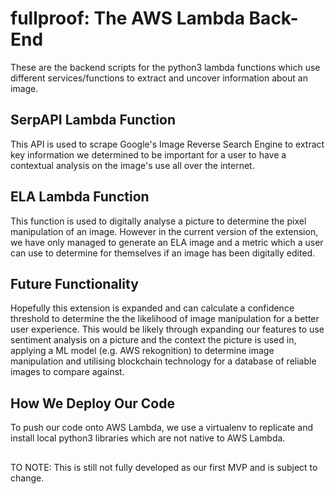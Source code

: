 # fullproof: The AWS Lambda Back-End
These are the backend scripts for the python3 lambda functions which use different services/functions</b >
to extract and uncover information about an image.

## SerpAPI Lambda Function
This API is used to scrape Google's Image Reverse Search Engine to extract key information</b >
we determined to be important for a user to have a contextual analysis on the image's use</b >
all over the internet.

## ELA Lambda Function
This function is used to digitally analyse a picture to determine the pixel manipulation of</b >
an image. However in the current version of the extension, we have only managed to generate</b >
an ELA image and a metric which a user can use to determine for themselves if an image has</b >
been digitally edited.

## Future Functionality
Hopefully this extension is expanded and can calculate a confidence threshold to determine the</b >
the likelihood of image manipulation for a better user experience. This would be likely through </b >
expanding our features to use sentiment analysis on a picture and the context the picture is used</b >
in, applying a ML model (e.g. AWS rekognition) to determine image manipulation and utilising blockchain technology for a</b >
database of reliable images to compare against.

## How We Deploy Our Code
To push our code onto AWS Lambda, we use a virtualenv to replicate and install local python3 libraries which</b >
are not native to AWS Lambda. 

## 
TO NOTE: This is still not fully developed as our first MVP and is subject to change.
